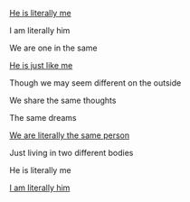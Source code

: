 [He is literally me](https://i.pinimg.com/736x/ef/c0/ac/efc0ac04777f8d790598afbc7b5496ec--american-psycho-american-dreams.jpg) 

I am literally him

We are one in the same

[He is just like me](https://i.pinimg.com/originals/eb/2e/04/eb2e0427d2e4bc5341d6f51f16292eb3.jpg)

Though we may seem different on the outside

We share the same thoughts

The same dreams

[We are literally the same person](https://i.ytimg.com/vi/VcuPcySRSpE/maxresdefault.jpg) 

Just living in two different bodies

He is literally me

[I am literally him](https://i.pinimg.com/564x/96/ae/be/96aebea163958dc91f65aba838118476.jpg)  
